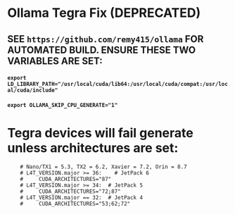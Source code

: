 # Ollama Tegra Fix (DEPRECATED)
## SEE `https://github.com/remy415/ollama` FOR AUTOMATED BUILD. ENSURE THESE TWO VARIABLES ARE SET:
#### `export LD_LIBRARY_PATH="/usr/local/cuda/lib64:/usr/local/cuda/compat:/usr/local/cuda/include"`
#### `export OLLAMA_SKIP_CPU_GENERATE="1"`

# Tegra devices will fail generate unless architectures are set:
        # Nano/TX1 = 5.3, TX2 = 6.2, Xavier = 7.2, Orin = 8.7
        # L4T_VERSION.major >= 36:    # JetPack 6
        #     CUDA_ARCHITECTURES="87"
        # L4T_VERSION.major >= 34:  # JetPack 5
        #     CUDA_ARCHITECTURES="72;87"
        # L4T_VERSION.major == 32:  # JetPack 4
        #     CUDA_ARCHITECTURES="53;62;72"
